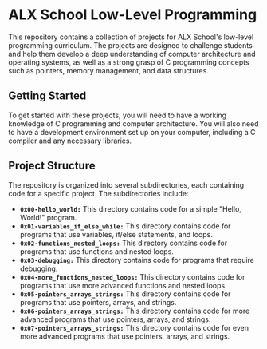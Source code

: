 # **ALX School Low-Level Programming**
This repository contains a collection of projects for ALX School's low-level programming curriculum. The projects are designed to challenge students and help them develop a deep understanding of computer architecture and operating systems, as well as a strong grasp of C programming concepts such as pointers, memory management, and data structures.

## **Getting Started**
To get started with these projects, you will need to have a working knowledge of C programming and computer architecture. You will also need to have a development environment set up on your computer, including a C compiler and any necessary libraries.

## **Project Structure**
The repository is organized into several subdirectories, each containing code for a specific project. The subdirectories include:
- **`0x00-hello_world:`** This directory contains code for a simple "Hello, World!" program.
- **`0x01-variables_if_else_while:`** This directory contains code for programs that use variables, if/else statements, and loops.
- **`0x02-functions_nested_loops:`** This directory contains code for programs that use functions and nested loops.
- **`0x03-debugging:`** This directory contains code for programs that require debugging.
- **`0x04-more_functions_nested_loops:`** This directory contains code for programs that use more advanced functions and nested loops.
- **`0x05-pointers_arrays_strings:`** This directory contains code for programs that use pointers, arrays, and strings.
- **`0x06-pointers_arrays_strings:`** This directory contains code for more advanced programs that use pointers, arrays, and strings.
- **`0x07-pointers_arrays_strings:`** This directory contains code for even more advanced programs that use pointers, arrays, and strings.
